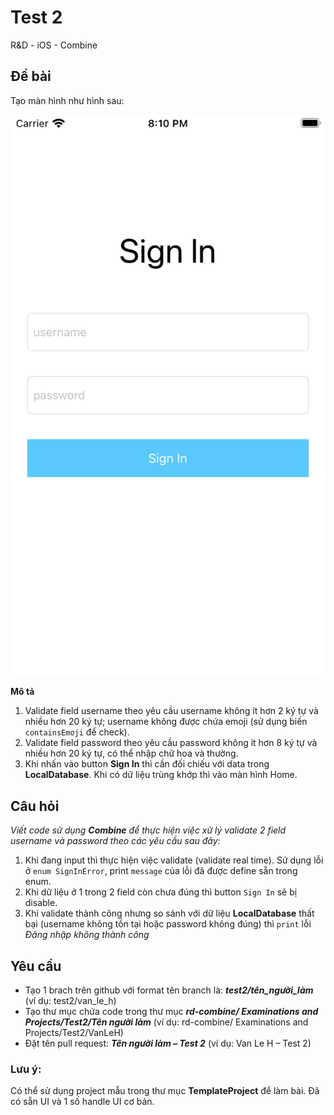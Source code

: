 # Test 2
R&amp;D - iOS - Combine

## Đề bài
Tạo màn hình như hình sau:

![Test 2 - Sign In](https://github.com/blkbrds/rd-combine/blob/main/Examinations%20and%20projects/images/Test%202/Home.png)

**Mô tả**
1. Validate field username theo yêu cầu username không ít hơn 2 ký tự và nhiều hơn 20 ký tự; username không được chứa emoji (sử dụng biến `containsEmoji` để check).
2. Validate field password theo yêu cầu password không ít hơn 8 ký tự và nhiều hơn 20 ký tự, có thể nhập chữ hoa và thường. 
3. Khi nhấn vào button **Sign In** thì cần đối chiếu với data trong **LocalDatabase**. Khi có dữ liệu trùng khớp thì vào màn hình Home.

## Câu hỏi
*Viết code sử dụng **Combine** để thực hiện việc xử lý validate 2 field username và password theo các yêu cầu sau đây:*
1. Khi đang input thì thực hiện việc validate (validate real time). Sử dụng lỗi ở `enum SignInError`, print `message` của lỗi đã được define sẵn trong enum.
2. Khi dữ liệu ở 1 trong 2 field còn chưa đúng thì button `Sign In` sẽ bị disable.
3. Khi validate thành công nhưng so sánh với dữ liệu **LocalDatabase** thất bại (username không tồn tại hoặc password không đúng) thì `print` lỗi *Đăng nhập không thành công* 

## Yêu cầu
 * Tạo 1 brach trên github với format tên branch là: _**test2/tên_người_làm**_ (ví dụ: test2/van_le_h)
 * Tạo thư mục chứa code trong thư mục _**rd-combine/ Examinations and Projects/Test2/*Tên người làm***_ (ví dụ: rd-combine/ Examinations and Projects/Test2/VanLeH)
 * Đặt tên pull request: _**Tên người làm – Test 2**_ (ví dụ: Van Le H – Test 2)
 
 ### Lưu ý:
 Có thể sử dụng project mẫu trong thư mục **TemplateProject** để làm bài. Đã có sẵn UI và 1 số handle UI cơ bản.
